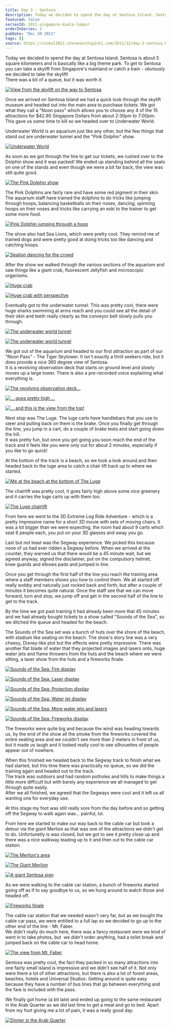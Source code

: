 ```yaml
---
title: Day 3 - Sentosa
description: Today we decided to spend the day at Sentosa Island. Sentosa is about 5 square kilometers and is basically like a big theme park. To get to ...
featured: false
seriesId: 2011-singapore-kuala-lumpur
orderInSeries: 3
pubDate: "Dec 30 2011"
tags: []
source: https://sinkul2012.stevenocchipinti.com/2011/12/day-3-sentosa.html
---
```


Today we decided to spend the day at Sentosa Island. Sentosa is about 5 square kilometers and is basically like a big theme park. To get to Sentosa you can take a skylift from Singapore's mainland or catch a train - obviously we decided to take the skylift!  
There was a bit of a queue, but it was worth it.

[![View from the skylift on the way to Sentosa](https://2.bp.blogspot.com/-WwtzMkyJsLo/Tv8JRsRCjrI/AAAAAAAAA28/-F0alXGFxzQ/s320/20111230135732.jpg)](https://2.bp.blogspot.com/-WwtzMkyJsLo/Tv8JRsRCjrI/AAAAAAAAA28/-F0alXGFxzQ/s1600/20111230135732.jpg)

Once we arrived on Sentosa Island we had a quick look through the skylift museum and headed out into the main area to purchase tickets. We got what they call a "Noon pass" which allows you to choose any 4 of the 15 attractions for $42.90 Singapore Dollars from about 2:30pm to 7:00pm.  
This gave us some time to kill so we headed over to Underwater World.

Underwater World is an aquarium just like any other, but the few things that stand out are underwater tunnel and the "Pink Dolphin" show.

[![Underwater World](https://1.bp.blogspot.com/-PolJ2Japv6M/Tv8JXOaJaLI/AAAAAAAAA0M/GQX6kWfUrJs/s320/20111230154511.jpg)](https://1.bp.blogspot.com/-PolJ2Japv6M/Tv8JXOaJaLI/AAAAAAAAA0M/GQX6kWfUrJs/s1600/20111230154511.jpg)

As soon as we got through the line to get our tickets, we rushed over to the Dolphin show and it was packed! We ended up standing behind all the seats on one of the stands and even though we were a bit far back, the view was still quite good.

[![The Pink Dolphin show](https://3.bp.blogspot.com/-woyvtbFrcb4/Tv8JTO-ra0I/AAAAAAAAAz0/jFTwOu2TSns/s320/20111230150129.jpg)](https://3.bp.blogspot.com/-woyvtbFrcb4/Tv8JTO-ra0I/AAAAAAAAAz0/jFTwOu2TSns/s1600/20111230150129.jpg)

The Pink Dolphins are fairly rare and have some red pigment in their skin.  
The aquarium staff have trained the dolphins to do tricks like jumping through hoops, balancing basketballs on their noses, dancing, spinning hoops on their noses and tricks like carrying an eski to the trainer to get some more food.

[![Pink Dolphin jumping through a hoop](https://3.bp.blogspot.com/-XRxTGerZjqg/Tv8JURQxz5I/AAAAAAAAAz8/j59jm03YHQA/s320/20111230151707.jpg)](https://3.bp.blogspot.com/-XRxTGerZjqg/Tv8JURQxz5I/AAAAAAAAAz8/j59jm03YHQA/s1600/20111230151707.jpg)

The show also had Sea Lions, which were pretty cool. They remind me of trained dogs and were pretty good at doing tricks too like dancing and catching hoops.

[![Sealion dancing for the crowd](https://1.bp.blogspot.com/-ItBs2JTKnmQ/Tv8JV4QvskI/AAAAAAAAA0E/xMZF05bippg/s320/20111230153429.jpg)](https://1.bp.blogspot.com/-ItBs2JTKnmQ/Tv8JV4QvskI/AAAAAAAAA0E/xMZF05bippg/s1600/20111230153429.jpg)

After the show we walked through the various sections of the aquarium and saw things like a giant crab, fluorescent Jellyfish and microscopic organisms.

[![Huge crab](https://2.bp.blogspot.com/-giuc4HSjBXA/Tv8JYMuz8qI/AAAAAAAAA0U/jxGC68dcJ9U/s320/20111230160138.jpg)](https://2.bp.blogspot.com/-giuc4HSjBXA/Tv8JYMuz8qI/AAAAAAAAA0U/jxGC68dcJ9U/s1600/20111230160138.jpg)

[![Huge crab with perspective](https://2.bp.blogspot.com/-S8c_LALe-zs/Tv8JYz3TbNI/AAAAAAAAA0c/cZ8ocjwg26E/s320/20111230160210.jpg)](https://2.bp.blogspot.com/-S8c_LALe-zs/Tv8JYz3TbNI/AAAAAAAAA0c/cZ8ocjwg26E/s1600/20111230160210.jpg)

Eventually got to the underwater tunnel. This was pretty cool, there were huge sharks swimming at arms reach and you could see all the detail of their skin and teeth really clearly as the conveyor belt slowly pulls you through.

[![The underwater world tunnel](https://1.bp.blogspot.com/-73lq5bMAVcg/Tv8JaKnCcWI/AAAAAAAAA0k/sP-H2bUiOU8/s320/20111230161337.jpg)](https://1.bp.blogspot.com/-73lq5bMAVcg/Tv8JaKnCcWI/AAAAAAAAA0k/sP-H2bUiOU8/s1600/20111230161337.jpg)

[![The underwater world tunnel](https://1.bp.blogspot.com/-zJrf5lbuUIQ/Tv8JbJ-GGPI/AAAAAAAAA0s/ZXMvCPlQAm4/s320/20111230161553.jpg)](https://1.bp.blogspot.com/-zJrf5lbuUIQ/Tv8JbJ-GGPI/AAAAAAAAA0s/ZXMvCPlQAm4/s1600/20111230161553.jpg)

We got out of the aquarium and headed to our first attraction as part of our "Noon Pass" - The Tiger Skytower. It isn't exactly a thrill seekers ride, but it does provide a nice 360 degree view of Sentosa.  
It is a revolving observation deck that starts on ground level and slowly moves up a large tower. There is also a pre-recorded voice explaining what everything is.

[![The revolving observation deck...](https://4.bp.blogspot.com/-3es09pTPHLs/Tv8Jdpj6_gI/AAAAAAAAA08/_qUN-Ff8v4A/s320/20111230175106.jpg)](https://4.bp.blogspot.com/-3es09pTPHLs/Tv8Jdpj6_gI/AAAAAAAAA08/_qUN-Ff8v4A/s1600/20111230175106.jpg)

[![... goes pretty high ...](https://1.bp.blogspot.com/-zn-jJAuHJIw/Tv8JetfImJI/AAAAAAAAA1E/I5LDKZmwGOo/s320/20111230175114.jpg)](https://1.bp.blogspot.com/-zn-jJAuHJIw/Tv8JetfImJI/AAAAAAAAA1E/I5LDKZmwGOo/s1600/20111230175114.jpg)

[![... and this is the view from the top!](https://3.bp.blogspot.com/-knHmNJk9HJ4/Tv8JcoU7xfI/AAAAAAAAA00/kbhagupK_Wc/s320/20111230174705.jpg)](https://3.bp.blogspot.com/-knHmNJk9HJ4/Tv8JcoU7xfI/AAAAAAAAA00/kbhagupK_Wc/s1600/20111230174705.jpg)

Next stop was The Luge. The luge carts have handlebars that you use to steer and pulling back on them is the brake. Once you finally get through the line, you jump in a cart, do a couple of brake tests and start going down the hill.  
It was pretty fun, but once you get going you soon reach the end of the track and it feels like you were only out for about 2 minutes, especially if you like to go quick!

At the bottom of the track is a beach, so we took a look around and then headed back to the luge area to catch a chair lift back up to where we started.

[![Me at the beach at the bottom of The Luge](https://2.bp.blogspot.com/-TixghZD-Puo/Tv8JhZVc9pI/AAAAAAAAA1U/0ow8_lSw8-Y/s320/20111230183634.jpg)](https://2.bp.blogspot.com/-TixghZD-Puo/Tv8JhZVc9pI/AAAAAAAAA1U/0ow8_lSw8-Y/s1600/20111230183634.jpg)

The chairlift was pretty cool, it goes fairly high above some nice greenery and it carries the luge carts up with them too.

[![The Luge chairlift](https://2.bp.blogspot.com/-syD1AwmHJRE/Tv8JgCuOiRI/AAAAAAAAA1M/3WsRsvyEXg4/s320/20111230181016.jpg)](https://2.bp.blogspot.com/-syD1AwmHJRE/Tv8JgCuOiRI/AAAAAAAAA1M/3WsRsvyEXg4/s1600/20111230181016.jpg)

From here we went to the 3D Extreme Log Ride Adventure - which is a pretty impressive name for a short 3D movie with sets of moving chairs. It was a lot bigger than we were expecting, the room had about 9 carts which seat 6 people each, you put on your 3D glasses and away you go.

Last but not least was the Segway experience. We picked this because none of us had ever ridden a Segway before. When we arrived at the counter, they warned us that there would be a 45 minute wait, but we agreed anyway, signed the disclaimer, put on the compulsory helmet, knee guards and elbows pads and jumped in line.

Once you get through the first half of the line you reach the training area where a staff members shows you how to control them. We all started off really wobby and naturally just rocked back and forth, but after a couple of minutes it becomes quite natural. Once the staff see that we can move forward, turn and stop, we jump off and get in the second half of the line to get to the track.

By the time we got past training it had already been more that 45 minutes and we had already bought tickets to a show called "Sounds of the Sea", so we ditched the queue and headed for the beach.

The Sounds of the Sea set was a bunch of huts over the shore of the beach, with stadium like seating on the beach. The show's story line was a very cheesy, Disney-like plot but the effects were pretty impressive. There was another flat blade of water that they projected images and lasers onto, huge water jets and flame throwers from the huts and the beach where we were sitting, a laser show from the huts and a fireworks finale.

[![Sounds of the Sea: Fire display](https://2.bp.blogspot.com/-17iUDv5NlkE/Tv8JiBzTnBI/AAAAAAAAA1c/BIRVRtXLM4U/s320/20111230210652.jpg)](https://2.bp.blogspot.com/-17iUDv5NlkE/Tv8JiBzTnBI/AAAAAAAAA1c/BIRVRtXLM4U/s1600/20111230210652.jpg)

[![Sounds of the Sea: Laser display](https://4.bp.blogspot.com/-fuERzceAu0c/Tv8Ji3wd_BI/AAAAAAAAA1k/HZY5epef7_0/s320/20111230211001.jpg)](https://4.bp.blogspot.com/-fuERzceAu0c/Tv8Ji3wd_BI/AAAAAAAAA1k/HZY5epef7_0/s1600/20111230211001.jpg)

[![Sounds of the Sea: Projection display](https://4.bp.blogspot.com/-pyLiKTdH3QM/Tv8JkIwBgPI/AAAAAAAAA1s/LW9YHopmhR4/s320/20111230211127.jpg)](https://4.bp.blogspot.com/-pyLiKTdH3QM/Tv8JkIwBgPI/AAAAAAAAA1s/LW9YHopmhR4/s1600/20111230211127.jpg)

[![Sounds of the Sea: Water jet display](https://4.bp.blogspot.com/-1euSJDVr7nY/Tv8JlA9FTmI/AAAAAAAAA10/lzcUOlF1qmY/s320/20111230211329.jpg)](https://4.bp.blogspot.com/-1euSJDVr7nY/Tv8JlA9FTmI/AAAAAAAAA10/lzcUOlF1qmY/s1600/20111230211329.jpg)

[![Sounds of the Sea: More water jets and lasers](https://4.bp.blogspot.com/-Mflo4qfRKIg/Tv8JmXOsaKI/AAAAAAAAA18/T-rHMUdl4qs/s320/20111230211646.jpg)](https://4.bp.blogspot.com/-Mflo4qfRKIg/Tv8JmXOsaKI/AAAAAAAAA18/T-rHMUdl4qs/s1600/20111230211646.jpg)

[![Sounds of the Sea: Fireworks display](https://3.bp.blogspot.com/-ecRxrNER1LU/Tv8Jnd_lYLI/AAAAAAAAA2E/c3lzJKPj-n0/s320/20111230211937.jpg)](https://3.bp.blogspot.com/-ecRxrNER1LU/Tv8Jnd_lYLI/AAAAAAAAA2E/c3lzJKPj-n0/s1600/20111230211937.jpg)

The fireworks were quite big and because the wind was heading towards us, by the end of the show all the smoke from the fireworks covered the entire seating area and we couldn't see more than 2 meters in front of us, but it made us laugh and it looked really cool to see silhouettes of people appear out of nowhere.

When this finished we headed back to the Segway track to finish what we had started, but this time there was practically no queue, so we did the training again and headed out to the track.  
The track was outdoors and had random potholes and hills to make things a little more difficult but with barely any experience we all managed to get through quite easily.  
After we all finished, we agreed that the Segways were cool and it left us all wanting one for everyday use.

At this stage my foot was still really sore from the day before and so getting off the Segway to walk again was... painful, lol.

From here we started to make our way back to the cable car but took a detour via the giant Merlion as that was one of the attractions we didn't get to do. Unfortunetly is was closed, but we got to see it pretty close up and there was a nice walkway leading up to it and then out to the cable car station.

[![The Merlion's area](https://4.bp.blogspot.com/-hGNH3Tr4lIw/Tv8Jo2wM2BI/AAAAAAAAA2M/E4hj3mQ-ui8/s320/20111230215208.jpg)](https://4.bp.blogspot.com/-hGNH3Tr4lIw/Tv8Jo2wM2BI/AAAAAAAAA2M/E4hj3mQ-ui8/s1600/20111230215208.jpg)

[![The Giant Merlion](https://2.bp.blogspot.com/-AGPRB1pRff8/Tv8JqJy7SPI/AAAAAAAAA2U/EcvkgAGDKSo/s320/20111230215530.jpg)](https://2.bp.blogspot.com/-AGPRB1pRff8/Tv8JqJy7SPI/AAAAAAAAA2U/EcvkgAGDKSo/s1600/20111230215530.jpg)

[![A giant Sentosa sign](https://3.bp.blogspot.com/-v6dKfJymjO4/Tv8JrQmz14I/AAAAAAAAA2c/1ReA9v-U_7Q/s320/20111230220321.jpg)](https://3.bp.blogspot.com/-v6dKfJymjO4/Tv8JrQmz14I/AAAAAAAAA2c/1ReA9v-U_7Q/s1600/20111230220321.jpg)

As we were walking to the cable car station, a bunch of fireworks started going off as if to say goodbye to us, so we hung around to watch those and headed off.

[![Fireworks finale](https://2.bp.blogspot.com/-ETNL20GRlhA/Tv8JsDSUzQI/AAAAAAAAA2k/bQWXrGbDhwE/s320/20111230222142.jpg)](https://2.bp.blogspot.com/-ETNL20GRlhA/Tv8JsDSUzQI/AAAAAAAAA2k/bQWXrGbDhwE/s1600/20111230222142.jpg)

The cable car station that we needed wasn't very far, but as we bought the cable car pass, we were entitled to a full lap so we decided to go up to the other end of the line - Mt. Faber.  
We didn't really do much here, there was a fancy restaurant were we kind of went in to take photos, but  we didn't order anything, had a toilet break and jumped back on the cable car to head home.

[![The view from Mt. Faber](https://2.bp.blogspot.com/-yNZAsw5r5Cs/Tv8JtIKOi_I/AAAAAAAAA2s/vsX-_mEs1nU/s320/20111230225359.jpg)](https://2.bp.blogspot.com/-yNZAsw5r5Cs/Tv8JtIKOi_I/AAAAAAAAA2s/vsX-_mEs1nU/s1600/20111230225359.jpg)

Sentosa was pretty cool, the fact they packed in so many attractions into one fairly small island is impressive and we didn't see half of it. Not only were there a lot of other attractions, but there is also a lot of forest areas, beaches, hotels and Universal Studios. Getting around is quite easy because they have a number of bus lines that go between everything and the fare is included with the pass.

We finally got home (a bit late) and ended up going to the same restaurant in the Arab Quarter as we did last time to get a meal and go to bed. Apart from my foot giving me a lot of pain, it was a really good day.

[![Dinner in the Arab Quarter](https://4.bp.blogspot.com/-rlLG2kApu_c/Tv8JunXEhNI/AAAAAAAAA20/qEW8k4fbUXY/s320/20111231002029.jpg)](https://4.bp.blogspot.com/-rlLG2kApu_c/Tv8JunXEhNI/AAAAAAAAA20/qEW8k4fbUXY/s1600/20111231002029.jpg)
